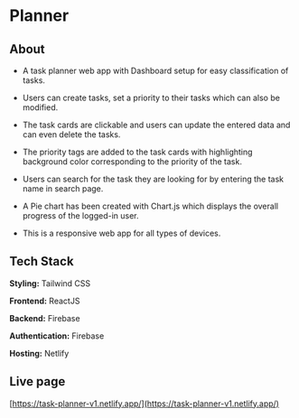 # Planner

## About

- A task planner web app with Dashboard setup for easy classification of tasks.

- Users can create tasks, set a priority to their tasks which can also be modified.

- The task cards are clickable and users can update the entered data and can even delete the tasks.

- The priority tags are added to the task cards with highlighting background color corresponding to the priority of the task.

- Users can search for the task they are looking for by entering the task name in search page.

- A Pie chart has been created with Chart.js which displays the overall progress of the logged-in user.

- This is a responsive web app for all types of devices.

## Tech Stack

**Styling:** Tailwind CSS

**Frontend:** ReactJS

**Backend:** Firebase

**Authentication:** Firebase

**Hosting:** Netlify

## Live page

[https://task-planner-v1.netlify.app/](https://task-planner-v1.netlify.app/)